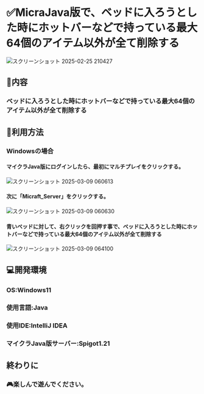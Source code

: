 # ✅MicraJava版で、ベッドに入ろうとした時にホットバーなどで持っている最大64個のアイテム以外が全て削除する






![スクリーンショット 2025-02-25 210427](https://github.com/user-attachments/assets/90817279-ce81-4eed-a2b6-958af9d1d635)












## 📌内容


### ベッドに入ろうとした時にホットバーなどで持っている最大64個のアイテム以外が全て削除する



## 📝利用方法

### Windowsの場合


#### マイクラJava版にログインしたら、最初にマルチプレイをクリックする。




![スクリーンショット 2025-03-09 060613](https://github.com/user-attachments/assets/6010bf6e-8608-4274-87cb-180af06ab16b)





#### 次に「Micraft_Server」をクリックする。






![スクリーンショット 2025-03-09 060630](https://github.com/user-attachments/assets/b088165c-ee72-468f-968a-e475654a74d9)











#### 青いベッドに対して、右クリックを回押す事で、ベッドに入ろうとした時にホットバーなどで持っている最大64個のアイテム以外が全て削除する









![スクリーンショット 2025-03-09 064100](https://github.com/user-attachments/assets/adb3db8a-52fc-40ff-aa55-a930ae220e8b)










## 💻開発環境

### OS:Windows11

### 使用言語:Java

### 使用IDE:IntelliJ IDEA

### マイクラJava版サーバー:Spigot1.21








## 終わりに
### 🎮楽しんで遊んでください。


